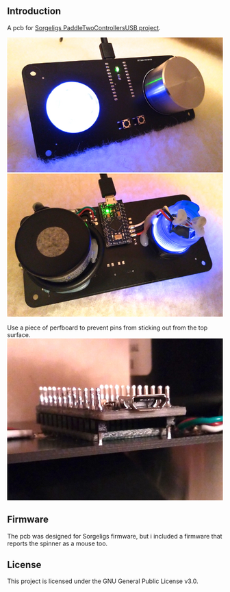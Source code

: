 ## Introduction
A pcb for [Sorgeligs PaddleTwoControllersUSB project](https://github.com/MiSTer-devel/Retro-Controllers-USB-MiSTer/tree/master/PaddleTwoControllersUSB).

![top](top.jpg?raw=true "top")
![bottom](bottom.jpg?raw=true "bottom")

Use a piece of perfboard to prevent pins from sticking out from the top surface.
![arduino_soldering](arduino_soldering.jpg?raw=true "arduino_soldering")

## Firmware
The pcb was designed for Sorgeligs firmware, but i included a firmware that reports the spinner as a mouse too.

## License
This project is licensed under the GNU General Public License v3.0.
